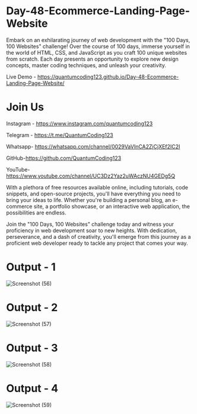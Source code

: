 # Day-48-Ecommerce-Landing-Page-Website

Embark on an exhilarating journey of web development with the "100 Days, 100 Websites" challenge! Over the course of 100 days, immerse yourself in the world of HTML, CSS, and JavaScript as you craft 100 unique websites from scratch. Each day presents an opportunity to explore new design concepts, master coding techniques, and unleash your creativity.

Live Demo - https://quantumcoding123.github.io/Day-48-Ecommerce-Landing-Page-Website/

# Join Us

Instagram - https://www.instagram.com/quantumcoding123

Telegram - https://t.me/QuantumCoding123

Whatsapp- https://whatsapp.com/channel/0029VaVInCA2ZjCjXEf2IC2I

GitHub-https://github.com/QuantumCoding123

YouTube-https://www.youtube.com/channel/UC3Dz2Yaz2uWAczNU4GEDg5Q

With a plethora of free resources available online, including tutorials, code snippets, and open-source projects, you'll have everything you need to bring your ideas to life. Whether you're building a personal blog, an e-commerce site, a portfolio showcase, or an interactive web application, the possibilities are endless.

Join the "100 Days, 100 Websites" challenge today and witness your proficiency in web development soar to new heights. With dedication, perseverance, and a dash of creativity, you'll emerge from this journey as a proficient web developer ready to tackle any project that comes your way.

# Output - 1

![Screenshot (56)](https://github.com/QuantumCoding123/Day-48-Ecommerce-Landing-Page-Website/assets/166281221/71fd7a72-c7c6-4c22-8ab4-ea74f5217958)

# Output - 2

![Screenshot (57)](https://github.com/QuantumCoding123/Day-48-Ecommerce-Landing-Page-Website/assets/166281221/10a11386-63f3-46d3-a12a-9b1d43469205)

# Output - 3

![Screenshot (58)](https://github.com/QuantumCoding123/Day-48-Ecommerce-Landing-Page-Website/assets/166281221/f56f4c11-0da4-4cdd-9c7a-ff1834ed05e6)

# Output - 4

![Screenshot (59)](https://github.com/QuantumCoding123/Day-48-Ecommerce-Landing-Page-Website/assets/166281221/587a54d9-ca4d-4276-b8b4-bee20156a8c1)


